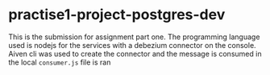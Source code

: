 # practise1-project-postgres-dev
This is the submission for assignment part one. The programming language used is nodejs for the services with a debezium connector on the console.
Aiven cli was used to create the connector and the message is consumed in the local `consumer.js` file is ran 
